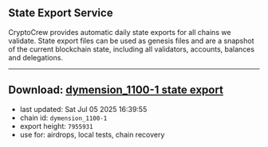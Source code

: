 ## State Export Service
CryptoCrew provides automatic daily state exports for all chains we validate. State export files can be used as genesis files and are a snapshot of the current blockchain state, including all validators, accounts, balances and delegations.

---
**Download: [dymension_1100-1 state export](https://dl-eu2.ccvalidators.com/SERVICE/dymension/dymension_1100-1_export_7955931.json)**
---

- last updated: Sat Jul 05 2025 16:39:55
- chain id: `dymension_1100-1`
- export height: `7955931`
- use for: airdrops, local tests, chain recovery
